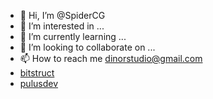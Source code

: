 - 👋 Hi, I’m @SpiderCG
- 👀 I’m interested in ...
- 🌱 I’m currently learning ...
- 💞️ I’m looking to collaborate on ...
- 📫 How to reach me dinorstudio@gmail.com
- [bitstruct](https://www.youtube.com/channel/UCt6j4fASWqqvlh3yCfIjz4Q)
- [pulusdev](https://www.youtube.com/channel/UC4AdeE8BL6UKt1nMDjvR7RQ)

<!---
SpiderCG/SpiderCG is a ✨ special ✨ repository because its `README.md` (this file) appears on your GitHub profile.
You can click the Preview link to take a look at your changes.
--->
